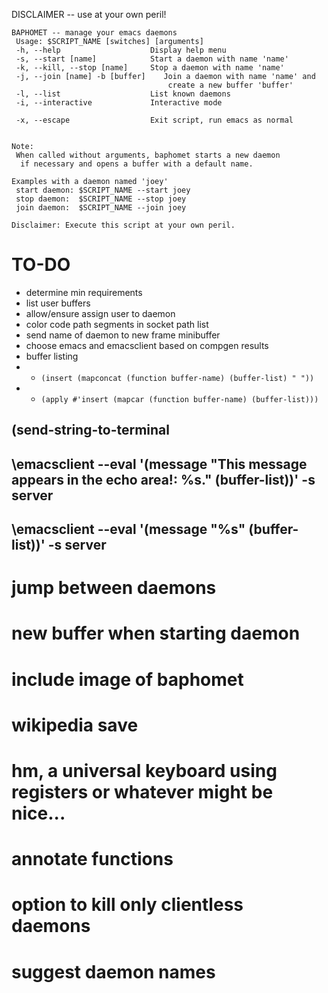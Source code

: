 DISCLAIMER -- use at your own peril!

````
BAPHOMET -- manage your emacs daemons
 Usage: $SCRIPT_NAME [switches] [arguments]
 -h, --help                    Display help menu
 -s, --start [name]            Start a daemon with name 'name'
 -k, --kill, --stop [name]     Stop a daemon with name 'name'
 -j, --join [name] -b [buffer]    Join a daemon with name 'name' and
                                   create a new buffer 'buffer'
 -l, --list                    List known daemons
 -i, --interactive             Interactive mode

 -x, --escape                  Exit script, run emacs as normal


Note:
 When called without arguments, baphomet starts a new daemon
  if necessary and opens a buffer with a default name.

Examples with a daemon named 'joey'
 start daemon: $SCRIPT_NAME --start joey
 stop daemon:  $SCRIPT_NAME --stop joey
 join daemon:  $SCRIPT_NAME --join joey

Disclaimer: Execute this script at your own peril.
````





TO-DO
===
* determine min requirements
* list user buffers
* allow/ensure assign user to daemon
* color code path segments in socket path list
* send name of daemon to new frame minibuffer
* choose emacs and emacsclient based on compgen results
* buffer listing
* * `(insert (mapconcat (function buffer-name) (buffer-list) " "))`
* * `(apply #'insert (mapcar (function buffer-name) (buffer-list)))`
## (send-string-to-terminal
## \emacsclient --eval '(message "This message appears in the echo area!: %s." (buffer-list))' -s server
## \emacsclient --eval '(message "%s" (buffer-list))' -s server

# jump between daemons
# new buffer when starting daemon
# include image of baphomet
# wikipedia save
# hm, a universal keyboard using registers or whatever might be nice...
# annotate functions
# option to kill only clientless daemons
# suggest daemon names


